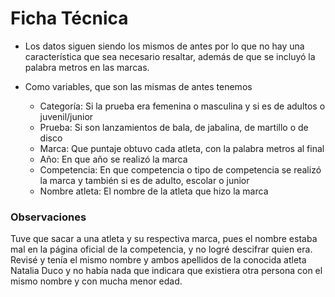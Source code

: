 # Ficha Técnica 
- Los datos siguen siendo los mismos de antes por lo que no hay una característica que sea necesario resaltar, además de que se incluyó la palabra metros en las marcas.

- Como variables, que son las mismas de antes tenemos
  - Categoría: Si la prueba era femenina o masculina y si es de adultos o juvenil/junior
  - Prueba: Si son lanzamientos de bala, de jabalina, de martillo o de disco
  - Marca: Que puntaje obtuvo cada atleta, con la palabra metros al final
  - Año: En que año se realizó la marca
  - Competencia: En que competencia o tipo de competencia se realizó la marca y también si es de adulto, escolar o junior
  - Nombre atleta: El nombre de la atleta que hizo la marca
    
### Observaciones
Tuve que sacar a una atleta y su respectiva marca, pues el nombre estaba mal en la página oficial de la competencia, y no logré descifrar quien era. Revisé y tenía el mismo nombre y ambos apellidos de la conocida atleta Natalia Duco y no había nada que indicara que existiera otra persona con el mismo nombre y con mucha menor edad.
